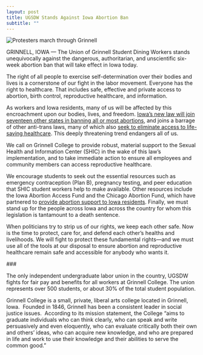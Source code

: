 ```yaml
---
layout: post
title: UGSDW Stands Against Iowa Abortion Ban
subtitle: ""
---
```

![Protesters march through Grinnell](assets/uploads/20181214.uniondirectaction.009.jpg)

GRINNELL, IOWA — The Union of Grinnell Student Dining Workers stands unequivocally against the dangerous, authoritarian, and unscientific six-week abortion ban that will take effect in Iowa today. 

The right of all people to exercise self-determination over their bodies and lives is a cornerstone of our fight in the labor movement. Everyone has the right to healthcare. That includes safe, effective and private access to abortion, birth control, reproductive healthcare, and information.

As workers and Iowa residents, many of us will be affected by this encroachment upon our bodies, lives, and freedom. [Iowa’s new law will join seventeen other states in banning all or most abortions](https://www.washingtonpost.com/nation/2024/07/26/iowa-abortion-ban-takes-effect/), and joins a barrage of other anti-trans laws, many of which also [seek to eliminate access to life-saving healthcare](https://translegislation.com/bills/2024/IA). This deeply threatening trend endangers all of us.

We call on Grinnell College to provide robust, material support to the Sexual Health and Information Center (SHIC) in the wake of this law’s implementation, and to take immediate action to ensure all employees and community members can access reproductive healthcare. 

We encourage students to seek out the essential resources such as emergency contraception (Plan B), pregnancy testing, and peer education that SHIC student workers help to make available. Other resources include the Iowa Abortion Access Fund and the Chicago Abortion Fund, which have partnered to [provide abortion support to Iowa residents](https://www.iowaabortionaccessfund.org/services/). Finally, we must stand up for the people across Iowa and across the country for whom this legislation is tantamount to a death sentence.

When politicians try to strip us of our rights, we keep each other safe. Now is the time to protect, care for, and defend each other’s healths and livelihoods. We will fight to protect these fundamental rights—and we must use all of the tools at our disposal to ensure abortion and reproductive healthcare remain safe and accessible for anybody who wants it.

\###

The only independent undergraduate labor union in the country, UGSDW fights for fair pay and benefits for all workers at Grinnell College. The union represents over 500 students, or about 30% of the total student population.

Grinnell College is a small, private, liberal arts college located in Grinnell, Iowa.  Founded in 1846, Grinnell has been a consistent leader in social justice issues.  According to its mission statement, the College “aims to graduate individuals who can think clearly, who can speak and write persuasively and even eloquently, who can evaluate critically both their own and others’ ideas, who can acquire new knowledge, and who are prepared in life and work to use their knowledge and their abilities to serve the common good.”